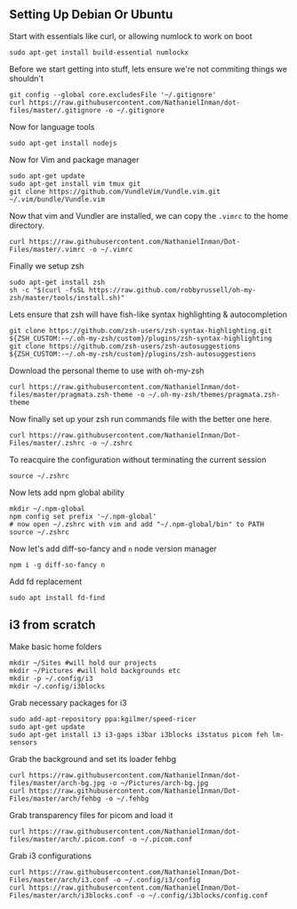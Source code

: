 ## Setting Up Debian Or Ubuntu
Start with essentials like curl, or allowing numlock to work on boot
```
sudo apt-get install build-essential numlockx
```
Before we start getting into stuff, lets ensure we're not commiting things we shouldn't
```
git config --global core.excludesFile '~/.gitignore'
curl https://raw.githubusercontent.com/NathanielInman/dot-files/master/.gitignore -o ~/.gitignore
```
Now for language tools
```
sudo apt-get install nodejs
```
Now for Vim and package manager
```
sudo apt-get update
sudo apt-get install vim tmux git
git clone https://github.com/VundleVim/Vundle.vim.git ~/.vim/bundle/Vundle.vim
```
Now that vim and Vundler are installed, we can copy the `.vimrc` to the home directory.
```
curl https://raw.githubusercontent.com/NathanielInman/Dot-Files/master/.vimrc -o ~/.vimrc
```
Finally we setup zsh
```
sudo apt-get install zsh
sh -c "$(curl -fsSL https://raw.github.com/robbyrussell/oh-my-zsh/master/tools/install.sh)"
```
Lets ensure that zsh will have fish-like syntax highlighting & autocompletion
```
git clone https://github.com/zsh-users/zsh-syntax-highlighting.git ${ZSH_CUSTOM:-~/.oh-my-zsh/custom}/plugins/zsh-syntax-highlighting
git clone https://github.com/zsh-users/zsh-autosuggestions ${ZSH_CUSTOM:-~/.oh-my-zsh/custom}/plugins/zsh-autosuggestions
```
Download the personal theme to use with oh-my-zsh
```
curl https://raw.githubusercontent.com/NathanielInman/dot-files/master/pragmata.zsh-theme -o ~/.oh-my-zsh/themes/pragmata.zsh-theme
```
Now finally set up your zsh run commands file with the better one here.
```
curl https://raw.githubusercontent.com/NathanielInman/Dot-Files/master/.zshrc -o ~/.zshrc
```
To reacquire the configuration without terminating the current session
```
source ~/.zshrc
```
Now lets add npm global ability
```
mkdir ~/.npm-global
npm config set prefix '~/.npm-global'
# now open ~/.zshrc with vim and add "~/.npm-global/bin" to PATH
source ~/.zshrc
```
Now let's add diff-so-fancy and `n` node version manager
```
npm i -g diff-so-fancy n
```
Add fd replacement
```
sudo apt install fd-find
```
## i3 from scratch
Make basic home folders
```
mkdir ~/Sites #will hold our projects
mkdir ~/Pictures #will hold backgrounds etc
mkdir -p ~/.config/i3
mkdir ~/.config/i3blocks
```
Grab necessary packages for i3
```
sudo add-apt-repository ppa:kgilmer/speed-ricer
sudo apt-get update
sudo apt-get install i3 i3-gaps i3bar i3blocks i3status picom feh lm-sensors
```
Grab the background and set its loader fehbg
```
curl https://raw.githubusercontent.com/NathanielInman/dot-files/master/arch-bg.jpg -o ~/Pictures/arch-bg.jpg
curl https://raw.githubusercontent.com/NathanielInman/Dot-Files/master/arch/fehbg -o ~/.fehbg
```
Grab transparency files for picom and load it
```
curl https://raw.githubusercontent.com/NathanielInman/dot-files/master/arch/.picom.conf -o ~/.picom.conf
```
Grab i3 configurations
```
curl https://raw.githubusercontent.com/NathanielInman/Dot-Files/master/arch/i3.conf -o ~/.config/i3/config
curl https://raw.githubusercontent.com/NathanielInman/Dot-Files/master/arch/i3blocks.conf -o ~/.config/i3blocks/config.conf
```
